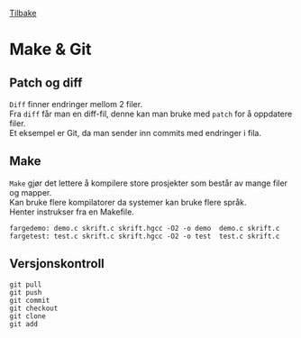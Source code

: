 <a href="../README.md">Tilbake</a>

# Make & Git

## Patch og diff

`Diff` finner endringer mellom 2 filer.  
Fra `diff` får man en diff-fil, denne kan man bruke med `patch` for å oppdatere filer.  
Et eksempel er Git, da man sender inn commits med endringer i fila.

## Make

`Make` gjør det lettere å kompilere store prosjekter som består av mange filer og mapper.  
Kan bruke flere kompilatorer da systemer kan bruke flere språk.  
Henter instrukser fra en Makefile.  

```make
fargedemo: demo.c skrift.c skrift.hgcc -O2 -o demo  demo.c skrift.c
fargetest: test.c skrift.c skrift.hgcc -O2 -o test  test.c skrift.c
```

## Versjonskontroll
 
`git pull`  
`git push`  
`git commit`  
`git checkout`  
`git clone`  
`git add`  







